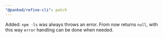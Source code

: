 ```yaml
---
"@pankod/refine-cli": patch
---
```


Added: `npm -ls` was always throws an error. From now returns `null`, with this way `error` handling can be done when needed.
